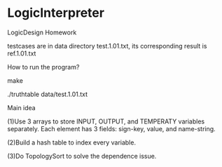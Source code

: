 # LogicInterpreter
LogicDesign Homework

testcases are in data directory
test.1.01.txt, its corresponding result is ref.1.01.txt


How to run the program?

make

./truthtable data/test.1.01.txt



Main idea

(1)Use 3 arrays to store INPUT, OUTPUT, and TEMPERATY variables separately. Each element has 3 fields: sign-key, value, and name-string.


(2)Build a hash table to index every variable.


(3)Do TopologySort to solve the dependence issue.

